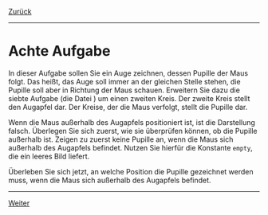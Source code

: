 [Zurück](Follow.md)

---

# Achte Aufgabe

In dieser Aufgabe sollen Sie ein Auge zeichnen, dessen Pupille der Maus folgt.
Das heißt, das Auge soll immer an der gleichen Stelle stehen, die Pupille soll aber in Richtung der Maus schauen.
Erweitern Sie dazu die siebte Aufgabe (die Datei ) um einen zweiten Kreis.
Der zweite Kreis stellt den Augapfel dar.
Der Kreise, der die Maus verfolgt, stellt die Pupille dar.

Wenn die Maus außerhalb des Augapfels positioniert ist, ist die Darstellung falsch.
Überlegen Sie sich zuerst, wie sie überprüfen können, ob die Pupille außerhalb ist.
Zeigen zu zuerst keine Pupille an, wenn die Maus sich außerhalb des Augapfels befindet.
Nutzen Sie hierfür die Konstante `empty`, die ein leeres Bild liefert.

Überleben Sie sich jetzt, an welche Position die Pupille gezeichnet werden muss, wenn die Maus sich außerhalb des Augapfels befindet.

---

[Weiter](Eyes.md)
